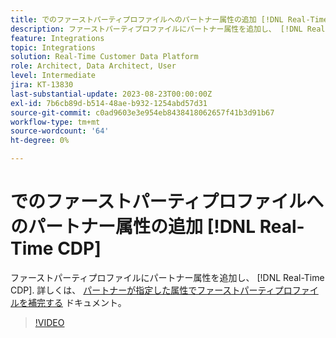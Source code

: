 ```yaml
---
title: でのファーストパーティプロファイルへのパートナー属性の追加 [!DNL Real-Time CDP]
description: ファーストパーティプロファイルにパートナー属性を追加し、 [!DNL Real-Time CDP].
feature: Integrations
topic: Integrations
solution: Real-Time Customer Data Platform
role: Architect, Data Architect, User
level: Intermediate
jira: KT-13830
last-substantial-update: 2023-08-23T00:00:00Z
exl-id: 7b6cb89d-b514-48ae-b932-1254abd57d31
source-git-commit: c0ad9603e3e954eb8438418062657f41b3d91b67
workflow-type: tm+mt
source-wordcount: '64'
ht-degree: 0%

---
```


# でのファーストパーティプロファイルへのパートナー属性の追加 [!DNL Real-Time CDP]

ファーストパーティプロファイルにパートナー属性を追加し、 [!DNL Real-Time CDP]. 詳しくは、 [パートナーが指定した属性でファーストパーティプロファイルを補完する](https://experienceleague.adobe.com/docs/experience-platform/rtcdp/use-cases/partner-data/supplement-first-party-profiles.html) ドキュメント。

>[!VIDEO](https://video.tv.adobe.com/v/3423075/?learn=on)
